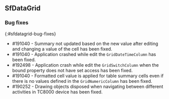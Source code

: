 ## SfDataGrid

### Bug fixes
{:#sfdatagrid-bug-fixes}

* \#191040 - Summary not updated based on the new value after editing and changing a value of the cell has been fixed.
* \#191040 - Application crashed while edit the `GridDateTimeColumn` has been fixed.
* \#192498 - Application crash while edit the `GridSwitchColumn` when the bound property does not have set access has been fixed.
* \#191040 - Formatted cell value is applied for table summary cells even if there is no values defined in the `GridNumericColumn` has been fixed.
* \#190252 - Drawing objects disposed when navigating between different activities in TC8000 device has been fixed.
